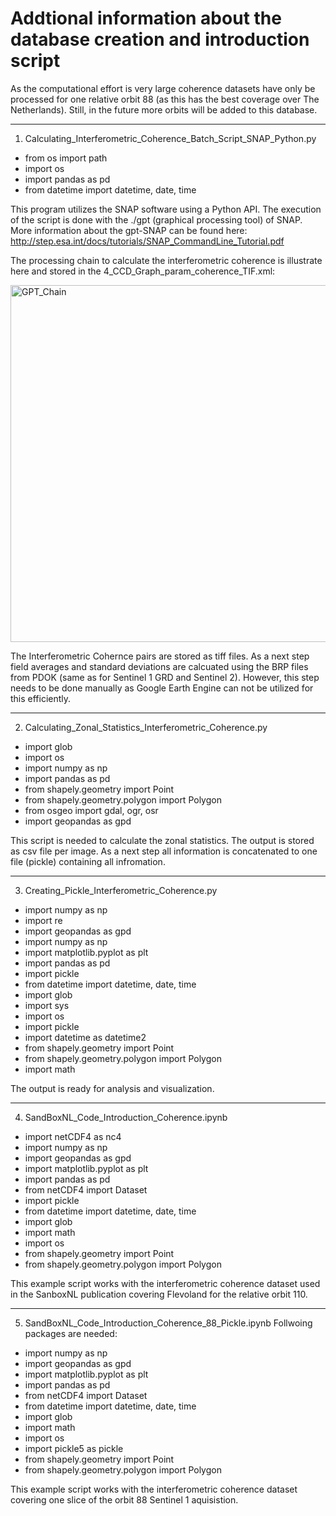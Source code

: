 # Addtional information about the database creation and introduction script

As the computational effort is very large coherence datasets have only be processed for one relative orbit 88 (as this has the best coverage over The Netherlands). 
Still, in the future more orbits will be added to this database. 

---------------------------------------------------------------------

1) Calculating_Interferometric_Coherence_Batch_Script_SNAP_Python.py

- from os import path
- import os
- import pandas as pd
- from datetime import datetime, date, time

This program utilizes the SNAP software using a Python API. The execution of the script is done with the ./gpt (graphical processing tool) of SNAP.
More information about the gpt-SNAP can be found here: http://step.esa.int/docs/tutorials/SNAP_CommandLine_Tutorial.pdf

The processing chain to calculate the interferometric coherence is illustrate here and stored in the 4_CCD_Graph_param_coherence_TIF.xml:

<img width="571" alt="GPT_Chain" src="https://user-images.githubusercontent.com/62883629/134313667-aa17db5f-7116-4be4-bf7c-6ca92c170934.PNG">

The Interferometric Cohernce pairs are stored as tiff files. As a next step field averages and standard deviations are calcuated using the BRP files from PDOK (same as for Sentinel 1 GRD and Sentinel 2). However, this step needs to be done manually as Google Earth Engine can not be utilized for this efficiently. 

-------------------------------------------------------------------------

2) Calculating_Zonal_Statistics_Interferometric_Coherence.py

- import glob
- import os
- import numpy as np
- import pandas as pd
- from shapely.geometry import Point
- from shapely.geometry.polygon import Polygon
- from osgeo import gdal, ogr, osr
- import geopandas as gpd

This script is needed to calculate the zonal statistics. The output is stored as csv file per image. As a next step all information is concatenated to one file (pickle) 
containing all infromation. 

---------------------------------------------------------------------------

3) Creating_Pickle_Interferometric_Coherence.py

- import numpy as np
- import re
- import geopandas as gpd
- import numpy as np
- import matplotlib.pyplot as plt
- import pandas as pd
- import pickle
- from datetime import datetime, date, time
- import glob
- import sys
- import os
- import pickle
- import datetime as datetime2
- from shapely.geometry import Point
- from shapely.geometry.polygon import Polygon
- import math

The output is ready for analysis and visualization. 

-----------------------------------------------------------------------------

4) SandBoxNL_Code_Introduction_Coherence.ipynb

- import netCDF4 as nc4
- import numpy as np
- import geopandas as gpd
- import matplotlib.pyplot as plt
- import pandas as pd
- from netCDF4 import Dataset
- import pickle
- from datetime import datetime, date, time
- import glob
- import math    
- import os
- from shapely.geometry import Point
- from shapely.geometry.polygon import Polygon

This example script works with the interferometric coherence dataset used in the SanboxNL publication covering Flevoland for the relative orbit 110. 

-----------------------------------------------------------------------------

5)  SandBoxNL_Code_Introduction_Coherence_88_Pickle.ipynb 
Follwoing packages are needed:

- import numpy as np
- import geopandas as gpd
- import matplotlib.pyplot as plt
- import pandas as pd
- from netCDF4 import Dataset
- from datetime import datetime, date, time
- import glob
- import math    
- import os
- import pickle5 as pickle
- from shapely.geometry import Point
- from shapely.geometry.polygon import Polygon 

This example script works with the interferometric coherence dataset covering one slice of the orbit 88 Sentinel 1 aquisistion. 

